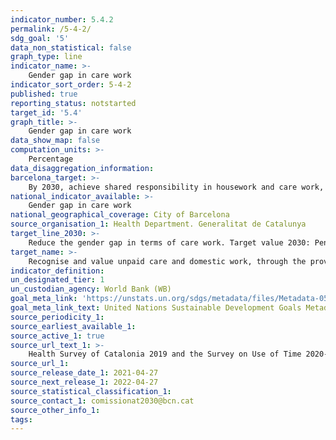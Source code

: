 ```yaml
---
indicator_number: 5.4.2
permalink: /5-4-2/
sdg_goal: '5'
data_non_statistical: false
graph_type: line
indicator_name: >-
    Gender gap in care work
indicator_sort_order: 5-4-2
published: true
reporting_status: notstarted
target_id: '5.4'
graph_title: >-
    Gender gap in care work
data_show_map: false
computation_units: >-
    Percentage
data_disaggregation_information:
barcelona_target: >-
    By 2030, achieve shared responsibility in housework and care work, both within families and between families, companies and public administration
national_indicator_available: >-
    Gender gap in care work
national_geographical_coverage: City of Barcelona
source_organisation_1: Health Department. Generalitat de Catalunya
target_line_2030: >-
    Reduce the gender gap in terms of care work. Target value 2030: Pending to be determined
target_name: >-
    Recognise and value unpaid care and domestic work, through the provision of public services, infrastructure and the formulation of social protection policies, as well as promoting shared responsibility within the household and the family, as nationally appropriate
indicator_definition:
un_designated_tier: 1
un_custodian_agency: World Bank (WB)
goal_meta_link: 'https://unstats.un.org/sdgs/metadata/files/Metadata-05-04-01.pdf'
goal_meta_link_text: United Nations Sustainable Development Goals Metadata (pdf 894kB)
source_periodicity_1: 
source_earliest_available_1: 
source_active_1: true
source_url_text_1: >-
    Health Survey of Catalonia 2019 and the Survey on Use of Time 2020-2021
source_url_1: 
source_release_date_1: 2021-04-27
source_next_release_1: 2022-04-27
source_statistical_classification_1: 
source_contact_1: comissionat2030@bcn.cat
source_other_info_1: 
tags:
---
```

